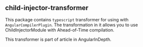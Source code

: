 child-injector-transformer
-

This package contains `typescript` transformer for using with `AngularCompilerPlugin`. The transformation in it allows you to use ChildInjectorModule with Ahead-of-Time compilation.

This transformer is part of article in AngularInDepth.
